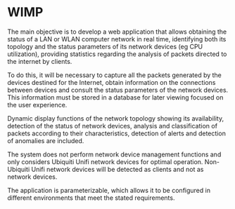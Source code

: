 # WIMP

The main objective is to develop a web application that allows obtaining the status of a LAN or WLAN computer network in real time, identifying both its topology and the status parameters of its network devices (eg CPU utilization), providing statistics regarding the analysis of packets directed to the internet by clients.

To do this, it will be necessary to capture all the packets generated by the devices destined for the Internet, obtain information on the connections between devices and consult the status parameters of the network devices. This information must be stored in a database for later viewing focused on the user experience.

Dynamic display functions of the network topology showing its availability, detection of the status of network devices, analysis and classification of packets according to their characteristics, detection of alerts and detection of anomalies are included. 

The system does not perform network device management functions and only considers Ubiquiti Unifi network devices for optimal operation. Non-Ubiquiti Unifi network devices will be detected as clients and not as network devices.

The application is parameterizable, which allows it to be configured in different environments that meet the stated requirements.
